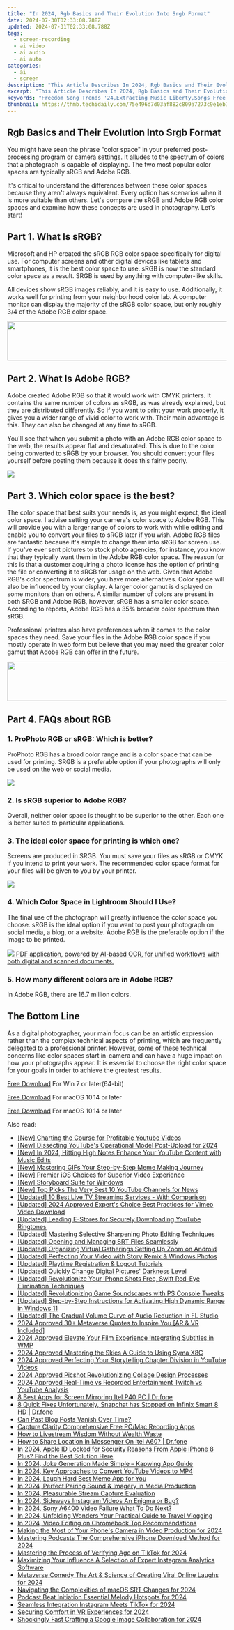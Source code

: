 ```yaml
---
title: "In 2024, Rgb Basics and Their Evolution Into Srgb Format"
date: 2024-07-30T02:33:08.788Z
updated: 2024-07-31T02:33:08.788Z
tags: 
  - screen-recording
  - ai video
  - ai audio
  - ai auto
categories: 
  - ai
  - screen
description: "This Article Describes In 2024, Rgb Basics and Their Evolution Into Srgb Format"
excerpt: "This Article Describes In 2024, Rgb Basics and Their Evolution Into Srgb Format"
keywords: "Freedom Song Trends '24,Extracting Music Liberty,Songs Free 2024 Shift,Evolving Song Extraction,Liberty Song Tech Growth,2024 Freedom Audio,Song Extraction Revolution"
thumbnail: https://thmb.techidaily.com/75e496d7d03af882c809a7273c9e1eb1d9baeae9a3a5a4a6ed566b778061c9ff.png
---
```


## Rgb Basics and Their Evolution Into Srgb Format

You might have seen the phrase "color space" in your preferred post-processing program or camera settings. It alludes to the spectrum of colors that a photograph is capable of displaying. The two most popular color spaces are typically sRGB and Adobe RGB.

It's critical to understand the differences between these color spaces because they aren't always equivalent. Every option has scenarios when it is more suitable than others. Let's compare the sRGB and Adobe RGB color spaces and examine how these concepts are used in photography. Let's start!

## Part 1\. What Is sRGB?

Microsoft and HP created the sRGB RGB color space specifically for digital use. For computer screens and other digital devices like tablets and smartphones, it is the best color space to use. sRGB is now the standard color space as a result. SRGB is used by anything with computer-like skills.

All devices show sRGB images reliably, and it is easy to use. Additionally, it works well for printing from your neighborhood color lab. A computer monitor can display the majority of the sRGB color space, but only roughly 3/4 of the Adobe RGB color space.

<!-- affiliate ads begin -->
<a href="https://arkmc.pxf.io/c/5597632/427477/5172" target="_top" id="427477"><img src="//a.impactradius-go.com/display-ad/5172-427477" border="0" alt="" width="728" height="90"/></a><img height="0" width="0" src="https://arkmc.pxf.io/i/5597632/427477/5172" style="position:absolute;visibility:hidden;" border="0" />
<!-- affiliate ads end -->
## Part 2\. What Is Adobe RGB?

Adobe created Adobe RGB so that it would work with CMYK printers. It contains the same number of colors as sRGB, as was already explained, but they are distributed differently. So if you want to print your work properly, it gives you a wider range of vivid color to work with. Their main advantage is this. They can also be changed at any time to sRGB.

You'll see that when you submit a photo with an Adobe RGB color space to the web, the results appear flat and desaturated. This is due to the color being converted to sRGB by your browser. You should convert your files yourself before posting them because it does this fairly poorly.

<!-- affiliate ads begin -->
<a href="https://secure.2checkout.com/order/checkout.php?PRODS=4621764&QTY=1&AFFILIATE=108875&CART=1"><img src="https://www.x-mirage.com/x-mirage/img/page-home.jpg" border="0"></a>
<!-- affiliate ads end -->
## Part 3\. Which color space is the best?

The color space that best suits your needs is, as you might expect, the ideal color space. I advise setting your camera's color space to Adobe RGB. This will provide you with a larger range of colors to work with while editing and enable you to convert your files to sRGB later if you wish. Adobe RGB files are fantastic because it's simple to change them into sRGB for screen use. If you've ever sent pictures to stock photo agencies, for instance, you know that they typically want them in the Adobe RGB color space. The reason for this is that a customer acquiring a photo license has the option of printing the file or converting it to sRGB for usage on the web. Given that Adobe RGB's color spectrum is wider, you have more alternatives. Color space will also be influenced by your display. A larger color gamut is displayed on some monitors than on others. A similar number of colors are present in both SRGB and Adobe RGB, however, sRGB has a smaller color space. According to reports, Adobe RGB has a 35% broader color spectrum than sRGB.

Professional printers also have preferences when it comes to the color spaces they need. Save your files in the Adobe RGB color space if you mostly operate in web form but believe that you may need the greater color gamut that Adobe RGB can offer in the future.

<!-- affiliate ads begin -->
<a href="https://natural-cycles.sjv.io/c/5597632/2072200/17885" target="_top" id="2072200"><img src="//a.impactradius-go.com/display-ad/17885-2072200" border="0" alt="" width="728" height="90"/></a><img height="0" width="0" src="https://imp.pxf.io/i/5597632/2072200/17885" style="position:absolute;visibility:hidden;" border="0" />
<!-- affiliate ads end -->
## Part 4\. FAQs about RGB

### 1\. ProPhoto RGB or sRGB: Which is better?

ProPhoto RGB has a broad color range and is a color space that can be used for printing. SRGB is a preferable option if your photographs will only be used on the web or social media.

<!-- affiliate ads begin -->
<a href="https://shop.mondly.com/affiliate.php?ACCOUNT=ATISTUDI&AFFILIATE=108875&PATH=https%3A%2F%2Fwww.mondly.com%3FAFFILIATE%3D108875%26RESOURCE%3D%2BBusiness%2B970x90%2B"><img src="https://secure.avangate.com/images/merchant/69c418c33ec2e1a4267fa9bb77fa1428/business-970x90.gif" border="0"></a>
<!-- affiliate ads end -->
### 2\. Is sRGB superior to Adobe RGB?

Overall, neither color space is thought to be superior to the other. Each one is better suited to particular applications.

### 3\. The ideal color space for printing is which one?

Screens are produced in SRGB. You must save your files as sRGB or CMYK if you intend to print your work. The recommended color space format for your files will be given to you by your printer.

<!-- affiliate ads begin -->
<a href="https://shop.systoolsgroup.com/affiliate.php?ACCOUNT=SYSTOOBY&AFFILIATE=108875&PATH=https%3A%2F%2Fwww.systoolsgroup.com%3FAFFILIATE%3D108875%26RESOURCE%3D%2BSysTools%2BOutlook%2BRecovery"><img src="https://www.systoolsgroup.com/box/outlook-recovery.png" border="0"></a>
<!-- affiliate ads end -->
### 4\. Which Color Space in Lightroom Should I Use?

The final use of the photograph will greatly influence the color space you choose. sRGB is the ideal option if you want to post your photograph on social media, a blog, or a website. Adobe RGB is the preferable option if the image to be printed.

<!-- affiliate ads begin -->
<a href="https://checkout.abbyy.com/order/checkout.php?PRODS=39254549&QTY=1&AFFILIATE=108875&CART=1"> <img src="https://secure.avangate.com/images/merchant/0e5fb5c76fca16adbee503c9aff393cd/products/8_FR-Badges-NEW-FR-Standard-16-WIN-200.png" border="0"> PDF application, powered by AI-based OCR, for unified workflows with both digital and scanned documents. </a>
<!-- affiliate ads end -->
### 5\. How many different colors are in Adobe RGB?

In Adobe RGB, there are 16.7 million colors.

## The Bottom Line

As a digital photographer, your main focus can be an artistic expression rather than the complex technical aspects of printing, which are frequently delegated to a professional printer. However, some of these technical concerns like color spaces start in-camera and can have a huge impact on how your photographs appear. It is essential to choose the right color space for your goals in order to achieve the greatest results.

[Free Download](https://tools.techidaily.com/wondershare/filmora/download/) For Win 7 or later(64-bit)

[Free Download](https://tools.techidaily.com/wondershare/filmora/download/) For macOS 10.14 or later

[Free Download](https://tools.techidaily.com/wondershare/filmora/download/) For macOS 10.14 or later

<ins class="adsbygoogle"
     style="display:block"
     data-ad-format="autorelaxed"
     data-ad-client="ca-pub-7571918770474297"
     data-ad-slot="1223367746"></ins>

<ins class="adsbygoogle"
     style="display:block"
     data-ad-format="autorelaxed"
     data-ad-client="ca-pub-7571918770474297"
     data-ad-slot="1223367746"></ins>



<ins class="adsbygoogle"
     style="display:block"
     data-ad-client="ca-pub-7571918770474297"
     data-ad-slot="8358498916"
     data-ad-format="auto"
     data-full-width-responsive="true"></ins>



<span class="atpl-alsoreadstyle">Also read:</span>
<div><ul>
<li><a href="https://youtube-video-recordings.techidaily.com/new-charting-the-course-for-profitable-youtube-videos/"><u>[New] Charting the Course for Profitable Youtube Videos</u></a></li>
<li><a href="https://facebook-video-footage.techidaily.com/new-dissecting-youtubes-operational-model-post-upload-for-2024/"><u>[New] Dissecting YouTube's Operational Model Post-Upload for 2024</u></a></li>
<li><a href="https://eaxpv-info.techidaily.com/new-in-2024-hitting-high-notes-enhance-your-youtube-content-with-music-edits/"><u>[New] In 2024, Hitting High Notes  Enhance Your YouTube Content with Music Edits</u></a></li>
<li><a href="https://extra-support.techidaily.com/new-mastering-gifs-your-step-by-step-meme-making-journey/"><u>[New] Mastering GIFs  Your Step-by-Step Meme Making Journey</u></a></li>
<li><a href="https://extra-support.techidaily.com/new-premier-ios-choices-for-superior-video-experience/"><u>[New] Premier iOS Choices for Superior Video Experience</u></a></li>
<li><a href="https://extra-support.techidaily.com/new-storyboard-suite-for-windows/"><u>[New] Storyboard Suite for Windows</u></a></li>
<li><a href="https://facebook-record-videos.techidaily.com/new-top-picks-the-very-best-10-youtube-channels-for-news/"><u>[New] Top Picks  The Very Best 10 YouTube Channels for News</u></a></li>
<li><a href="https://extra-support.techidaily.com/updated-10-best-live-tv-streaming-services-with-comparison/"><u>[Updated] 10 Best Live TV Streaming Services - With Comparison</u></a></li>
<li><a href="https://vimeo-videos.techidaily.com/updated-2024-approved-experts-choice-best-practices-for-vimeo-video-download/"><u>[Updated] 2024 Approved  Expert's Choice  Best Practices for Vimeo Video Download</u></a></li>
<li><a href="https://extra-support.techidaily.com/updated-leading-e-stores-for-securely-downloading-youtube-ringtones/"><u>[Updated] Leading E-Stores for Securely Downloading YouTube Ringtones</u></a></li>
<li><a href="https://extra-support.techidaily.com/updated-mastering-selective-sharpening-photo-editing-techniques/"><u>[Updated] Mastering Selective Sharpening  Photo Editing Techniques</u></a></li>
<li><a href="https://extra-support.techidaily.com/updated-opening-and-managing-srt-files-seamlessly/"><u>[Updated] Opening and Managing SRT Files Seamlessly</u></a></li>
<li><a href="https://extra-support.techidaily.com/updated-organizing-virtual-gatherings-setting-up-zoom-on-android/"><u>[Updated] Organizing Virtual Gatherings  Setting Up Zoom on Android</u></a></li>
<li><a href="https://extra-support.techidaily.com/updated-perfecting-your-video-with-story-remix-and-windows-photos/"><u>[Updated] Perfecting Your Video with Story Remix & Windows Photos</u></a></li>
<li><a href="https://extra-support.techidaily.com/updated-playtime-registration-and-logout-tutorials/"><u>[Updated] Playtime Registration & Logout Tutorials</u></a></li>
<li><a href="https://extra-support.techidaily.com/updated-quickly-change-digital-pictures-darkness-level/"><u>[Updated] Quickly Change Digital Pictures' Darkness Level</u></a></li>
<li><a href="https://extra-support.techidaily.com/updated-revolutionize-your-iphone-shots-free-swift-red-eye-elimination-techniques/"><u>[Updated] Revolutionize Your iPhone Shots  Free, Swift Red-Eye Elimination Techniques</u></a></li>
<li><a href="https://extra-support.techidaily.com/updated-revolutionizing-game-soundscapes-with-ps-console-tweaks/"><u>[Updated] Revolutionizing Game Soundscapes with PS Console Tweaks</u></a></li>
<li><a href="https://extra-support.techidaily.com/updated-step-by-step-instructions-for-activating-high-dynamic-range-in-windows-11/"><u>[Updated] Step-by-Step Instructions for Activating High Dynamic Range in Windows 11</u></a></li>
<li><a href="https://some-skills.techidaily.com/updated-the-gradual-volume-curve-of-audio-reduction-in-fl-studio/"><u>[Updated] The Gradual Volume Curve of Audio Reduction in FL Studio</u></a></li>
<li><a href="https://extra-support.techidaily.com/2024-approved-30plus-metaverse-quotes-to-inspire-you-ar-and-vr-included/"><u>2024 Approved  30+ Metaverse Quotes to Inspire You [AR & VR Included]</u></a></li>
<li><a href="https://fox-cloud.techidaily.com/2024-approved-elevate-your-film-experience-integrating-subtitles-in-wmp/"><u>2024 Approved  Elevate Your Film Experience  Integrating Subtitles in WMP</u></a></li>
<li><a href="https://extra-support.techidaily.com/2024-approved-mastering-the-skies-a-guide-to-using-syma-x8c/"><u>2024 Approved  Mastering the Skies  A Guide to Using Syma X8C</u></a></li>
<li><a href="https://extra-support.techidaily.com/2024-approved-perfecting-your-storytelling-chapter-division-in-youtube-videos/"><u>2024 Approved  Perfecting Your Storytelling  Chapter Division in YouTube Videos</u></a></li>
<li><a href="https://extra-support.techidaily.com/2024-approved-picshot-revolutionizing-collage-design-processes/"><u>2024 Approved  Picshot  Revolutionizing Collage Design Processes</u></a></li>
<li><a href="https://extra-support.techidaily.com/2024-approved-real-time-vs-recorded-entertainment-twitch-vs-youtube-analysis/"><u>2024 Approved  Real-Time vs Recorded Entertainment  Twitch vs YouTube Analysis</u></a></li>
<li><a href="https://screen-mirror.techidaily.com/8-best-apps-for-screen-mirroring-itel-p40-pc-drfone-by-drfone-android/"><u>8 Best Apps for Screen Mirroring Itel P40 PC | Dr.fone</u></a></li>
<li><a href="https://howto.techidaily.com/8-quick-fixes-unfortunately-snapchat-has-stopped-on-infinix-smart-8-hd-drfone-by-drfone-fix-android-problems-fix-android-problems/"><u>8 Quick Fixes Unfortunately, Snapchat has Stopped on Infinix Smart 8 HD | Dr.fone</u></a></li>
<li><a href="https://facebook.techidaily.com/can-past-blog-posts-vanish-over-time/"><u>Can Past Blog Posts Vanish Over Time?</u></a></li>
<li><a href="https://screen-video-capture.techidaily.com/capture-clarity-comprehensive-free-pcmac-recording-apps/"><u>Capture Clarity  Comprehensive Free PC/Mac Recording Apps</u></a></li>
<li><a href="https://screen-mirroring-recording.techidaily.com/how-to-livestream-wisdom-without-wealth-waste/"><u>How to Livestream Wisdom Without Wealth Waste</u></a></li>
<li><a href="https://fake-location.techidaily.com/how-to-share-location-in-messenger-on-itel-a60-drfone-by-drfone-virtual-android/"><u>How to Share Location in Messenger On Itel A60? | Dr.fone</u></a></li>
<li><a href="https://apple-account.techidaily.com/in-2024-apple-id-locked-for-security-reasons-from-apple-iphone-8-plus-find-the-best-solution-here-by-drfone-ios/"><u>In 2024, Apple ID Locked for Security Reasons From Apple iPhone 8 Plus? Find the Best Solution Here</u></a></li>
<li><a href="https://extra-support.techidaily.com/in-2024-joke-generation-made-simple-kapwing-app-guide/"><u>In 2024, Joke Generation Made Simple – Kapwing App Guide</u></a></li>
<li><a href="https://extra-support.techidaily.com/in-2024-key-approaches-to-convert-youtube-videos-to-mp4/"><u>In 2024, Key Approaches to Convert YouTube Videos to MP4</u></a></li>
<li><a href="https://extra-skills.techidaily.com/in-2024-laugh-hard-best-meme-app-for-you/"><u>In 2024, Laugh Hard  Best Meme App for You</u></a></li>
<li><a href="https://extra-support.techidaily.com/in-2024-perfect-pairing-sound-and-imagery-in-media-production/"><u>In 2024, Perfect Pairing  Sound & Imagery in Media Production</u></a></li>
<li><a href="https://extra-support.techidaily.com/in-2024-pleasurable-stream-capture-evaluation/"><u>In 2024, Pleasurable Stream Capture Evaluation</u></a></li>
<li><a href="https://extra-support.techidaily.com/in-2024-sideways-instagram-videos-an-enigma-or-bug/"><u>In 2024, Sideways Instagram Videos  An Enigma or Bug?</u></a></li>
<li><a href="https://extra-support.techidaily.com/in-2024-sony-a6400-video-failure-what-to-do-next/"><u>In 2024, Sony A6400 Video Failure  What To Do Next?</u></a></li>
<li><a href="https://youtube-blog.techidaily.com/24-unfolding-wonders-your-practical-guide-to-travel-vlogging/"><u>In 2024, Unfolding Wonders  Your Practical Guide to Travel Vlogging</u></a></li>
<li><a href="https://ai-video-apps.techidaily.com/in-2024-video-editing-on-chromebook-top-recommendations/"><u>In 2024, Video Editing on Chromebook Top Recommendations</u></a></li>
<li><a href="https://screen-capture.techidaily.com/making-the-most-of-your-phones-camera-in-video-production-for-2024/"><u>Making the Most of Your Phone's Camera in Video Production for 2024</u></a></li>
<li><a href="https://extra-support.techidaily.com/mastering-podcasts-the-comprehensive-iphone-download-method-for-2024/"><u>Mastering Podcasts  The Comprehensive iPhone Download Method for 2024</u></a></li>
<li><a href="https://extra-support.techidaily.com/mastering-the-process-of-verifying-age-on-tiktok-for-2024/"><u>Mastering the Process of Verifying Age on TikTok for 2024</u></a></li>
<li><a href="https://instagram-video-recordings.techidaily.com/maximizing-your-influence-a-selection-of-expert-instagram-analytics-software/"><u>Maximizing Your Influence  A Selection of Expert Instagram Analytics Software</u></a></li>
<li><a href="https://extra-approaches.techidaily.com/metaverse-comedy-the-art-and-science-of-creating-viral-online-laughs-for-2024/"><u>Metaverse Comedy  The Art & Science of Creating Viral Online Laughs for 2024</u></a></li>
<li><a href="https://extra-support.techidaily.com/navigating-the-complexities-of-macos-srt-changes-for-2024/"><u>Navigating the Complexities of macOS SRT Changes for 2024</u></a></li>
<li><a href="https://extra-support.techidaily.com/podcast-beat-initiation-essential-melody-hotspots-for-2024/"><u>Podcast Beat Initiation  Essential Melody Hotspots for 2024</u></a></li>
<li><a href="https://extra-support.techidaily.com/seamless-integration-instagram-meets-tiktok-for-2024/"><u>Seamless Integration  Instagram Meets TikTok for 2024</u></a></li>
<li><a href="https://extra-support.techidaily.com/securing-comfort-in-vr-experiences-for-2024/"><u>Securing Comfort in VR Experiences for 2024</u></a></li>
<li><a href="https://extra-support.techidaily.com/shockingly-fast-crafting-a-google-image-collaboration-for-2024/"><u>Shockingly Fast  Crafting a Google Image Collaboration for 2024</u></a></li>
</ul></div>
